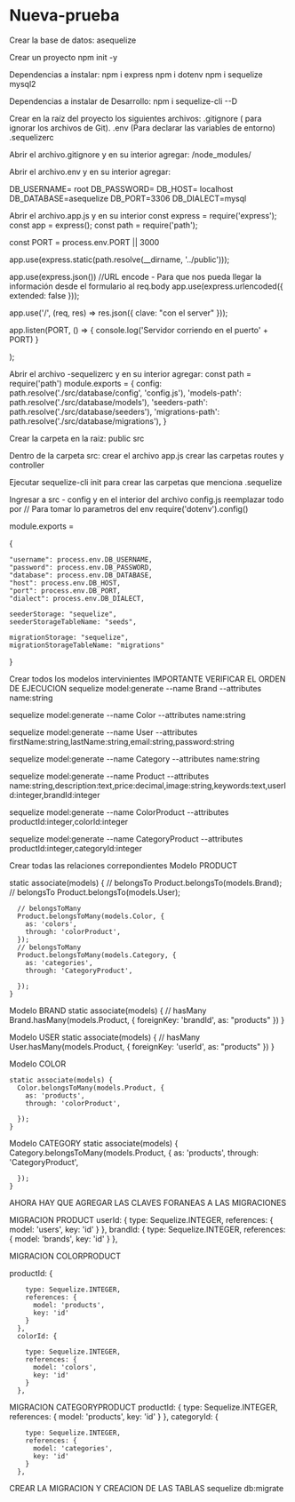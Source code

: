 # Nueva-prueba



Crear la base de datos: asequelize


Crear un proyecto
npm init -y

Dependencias a instalar:
npm i express
npm i dotenv
npm i sequelize mysql2

Dependencias a instalar de Desarrollo:
npm i sequelize-cli --D

Crear en la raíz del proyecto los siguientes archivos:
.gitignore ( para ignorar los archivos de Git). 
.env (Para declarar las variables de entorno)
.sequelizerc 

Abrir el archivo.gitignore y en su interior agregar:
/node_modules/

Abrir el archivo.env y en su interior agregar:

DB_USERNAME= root
DB_PASSWORD=
DB_HOST= localhost
DB_DATABASE=asequelize
DB_PORT=3306
DB_DIALECT=mysql




Abrir el archivo.app.js y en su interior
const express = require('express');
const app = express();
const path = require('path');

const PORT = process.env.PORT || 3000

app.use(express.static(path.resolve(__dirname, '../public')));

app.use(express.json())
//URL encode  - Para que nos pueda llegar la información desde el formulario al req.body
app.use(express.urlencoded({ extended: false }));

app.use('/', (req, res) => res.json({ clave: "con el server" }));

app.listen(PORT, () => {
    console.log('Servidor corriendo en el puerto' + PORT)
}

);




Abrir el archivo -sequelizerc y en su interior agregar:
const path = require('path')
module.exports = {
config: path.resolve('./src/database/config', 'config.js'),
'models-path': path.resolve('./src/database/models'),
'seeders-path': path.resolve('./src/database/seeders'),
'migrations-path': path.resolve('./src/database/migrations'),
}



Crear la carpeta en la raiz:
public
src

Dentro de la carpeta src:
crear el archivo app.js
crear las carpetas routes y controller

Ejecutar sequelize-cli init para crear las carpetas que menciona .sequelize


Ingresar a src - config y en el interior del archivo config.js reemplazar todo por
// Para tomar lo parametros del env
require('dotenv').config()

module.exports =

{

    "username": process.env.DB_USERNAME,
    "password": process.env.DB_PASSWORD,
    "database": process.env.DB_DATABASE,
    "host": process.env.DB_HOST,
    "port": process.env.DB_PORT,
    "dialect": process.env.DB_DIALECT,

    seederStorage: "sequelize",
    seederStorageTableName: "seeds",

    migrationStorage: "sequelize",
    migrationStorageTableName: "migrations"

}


Crear todos los modelos intervinientes
IMPORTANTE VERIFICAR EL ORDEN DE EJECUCION
sequelize model:generate --name Brand --attributes name:string


sequelize model:generate --name Color --attributes name:string

sequelize model:generate --name User --attributes firstName:string,lastName:string,email:string,password:string

sequelize model:generate --name Category --attributes name:string
 

sequelize model:generate --name Product --attributes name:string,description:text,price:decimal,image:string,keywords:text,userId:integer,brandId:integer

sequelize model:generate --name ColorProduct --attributes productId:integer,colorId:integer

sequelize model:generate --name CategoryProduct --attributes productId:integer,categoryId:integer

Crear todas las relaciones correpondientes
Modelo PRODUCT

 static associate(models) {
      // belongsTo
      Product.belongsTo(models.Brand);
      // belongsTo
      Product.belongsTo(models.User);

      // belongsToMany
      Product.belongsToMany(models.Color, {
        as: 'colors',
        through: 'colorProduct',
      });
      // belongsToMany
      Product.belongsToMany(models.Category, {
        as: 'categories',
        through: 'CategoryProduct',

      });
    }


Modelo BRAND
  static associate(models) {
      // hasMany
      Brand.hasMany(models.Product, {
        foreignKey: 'brandId',
        as: "products"
      })
    }




Modelo USER
    static associate(models) {
  	// hasMany
    User.hasMany(models.Product, {
      foreignKey: 'userId',
      as: "products"
    })
    }
    

Modelo COLOR

    static associate(models) {
      Color.belongsToMany(models.Product, {
        as: 'products',
        through: 'colorProduct',
        
      }); 
    }
    
Modelo CATEGORY
  static associate(models) {
      Category.belongsToMany(models.Product, {
        as: 'products',
        through: 'CategoryProduct',
        
      });
    }


AHORA HAY QUE AGREGAR LAS CLAVES FORANEAS A LAS  MIGRACIONES

MIGRACION PRODUCT
 userId: {
        type: Sequelize.INTEGER,
        references: {
          model: 'users',
          key: 'id'
        }
      },
      brandId: {
        type: Sequelize.INTEGER,
        references: {
          model: 'brands',
          key: 'id'
        }
      },

MIGRACION COLORPRODUCT

 productId: {
        
        type: Sequelize.INTEGER,
        references: {
          model: 'products',
          key: 'id'
        }
      },
      colorId: {
        
        type: Sequelize.INTEGER,
        references: {
          model: 'colors',
          key: 'id'
        }
      },


MIGRACION CATEGORYPRODUCT
 productId: {
        type: Sequelize.INTEGER,
        references: {
          model: 'products',
          key: 'id'
        }
      },
      categoryId: {
        
        type: Sequelize.INTEGER,
        references: {
          model: 'categories',
          key: 'id'
        }
      },



CREAR LA MIGRACION Y CREACION DE LAS TABLAS
sequelize db:migrate

